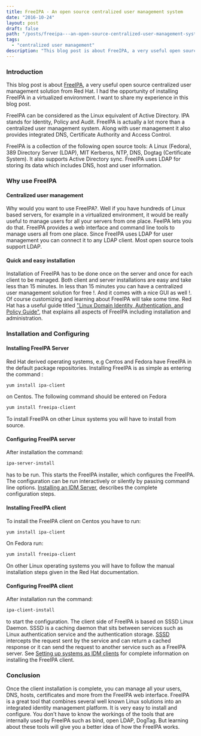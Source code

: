 ```yaml
---
title: FreeIPA - An open source centralized user management system
date: "2016-10-24"
layout: post
draft: false
path: "/posts/freeipa---an-open-source-centralized-user-management-system"
tags:
  - "centralized user management"
description: "This blog post is about FreeIPA, a very useful open source centralized user management solution from Red Hat. I had the opportunity of installing FreeIPA in a virtualized environment. I want to share my experience in this blog post."
---
```


### Introduction
This blog post is about [FreeIPA](http://www.freeipa.org/), a very useful open source centralized user management solution from Red Hat. I had the opportunity of installing FreeIPA in a virtualized environment. I want to share my experience in this blog post.

FreeIPA can be considered as the Linux equivalent of Active Directory. IPA stands for Identity, Policy and Audit. FreeIPA is actually a lot more than a centralized user management system. Along with user management it also provides integrated DNS, Certificate Authority and Access Control.

FreeIPA is a collection of the following open source tools: A Linux (Fedora), 389 Directory Server (LDAP), MIT Kerberos, NTP, DNS, Dogtag (Certificate System). It also supports Active Directory sync. FreeIPA uses LDAP for storing its data which includes DNS, host and user information.

### Why use FreeIPA

#### Centralized user management
Why would you want to use FreeIPA?. Well if you have hundreds of Linux based servers, for example in a virtualized environment, it would be really useful to manage users for all your servers from one place. FeeIPA lets you do that. FreeIPA provides a web interface and command line tools to manage users all from one place. Since FreeIPA uses LDAP for user management you can connect it to any LDAP client. Most open source tools support LDAP.

#### Quick and easy installation
Installation of FreeIPA has to be done once on the server and once for each client to be managed. Both client and server installations are easy and take less than 15 minutes. In less than 15 minutes you can have a centralized user management solution for free !. And it comes with a nice GUI as well !. Of course customizing and learning about FreeIPA will take some time. Red Hat has a useful guide titled ["Linux Domain Identity, Authentication, and Policy Guide"](https://access.redhat.com/documentation/en-US/Red_Hat_Enterprise_Linux/7/html/Linux_Domain_Identity_Authentication_and_Policy_Guide/index.html), that explains all aspects of FreeIPA including installation and administration.

### Installation and Configuring

#### Installing FreeIPA Server
Red Hat derived operating systems, e.g Centos and Fedora have FreeIPA in the default package repositories. Installing FreeIPA is as simple as entering the command :

```bash
yum install ipa-client
```

on Centos. The following command should be entered on Fedora

```bash
yum install freeipa-client
```

To install FreeIPA on other Linux systems you will have to install from source.

#### Configuring FreeIPA server
After installation the command:

```bash
ipa-server-install
```

has to be run. This starts the FreeIPA installer, which configures the FreeIPA. The configuration can be run interactively or silently by passing command line options. [Installing an IDM Server](https://access.redhat.com/documentation/en-US/Red_Hat_Enterprise_Linux/7/html/Linux_Domain_Identity_Authentication_and_Policy_Guide/installing-ipa.html), describes the complete configuration steps.

#### Installing FreeIPA client
To install the FreeIPA client on Centos you have to run:

```bash
yum install ipa-client
```

On Fedora run:

```bash
yum install freeipa-client
```

On other Linux operating systems you will have to follow the manual installation steps given in the Red Hat documentation.

#### Configuring FreeIPA client
After installation run the command:

```bash
ipa-client-install
```

to start the configuration. The client side of FreeIPA is based on SSSD Linux Daemon. SSSD is a caching daemon that sits between services such as Linux authentication service and the authentication storage. [SSSD](https://fedorahosted.org/sssd/) intercepts the request sent by the service and can return a cached response or it can send the request to another service such as a FreeIPA server. See [Setting up systems as IDM clients](https://access.redhat.com/documentation/en-US/Red_Hat_Enterprise_Linux/7/html/Linux_Domain_Identity_Authentication_and_Policy_Guide/setting-up-clients.html) for complete information on installing the FreeIPA client.

### Conclusion
Once the client installation is complete, you can manage all your users, DNS, hosts, certificates and more from the FreeIPA web interface. FreeIPA is a great tool that combines several well known Linux solutions into an integrated identity management platform. It is very easy to install and configure. You don't have to know the workings of the tools that are internally used by FreeIPA such as bind, open LDAP, DogTag. But learning about these tools will give you a better idea of how the FreeIPA works.
